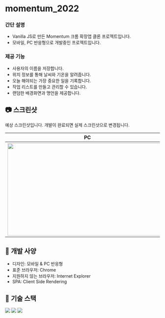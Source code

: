 # momentum_2022 

### 간단 설명
- Vanilla JS로 만든 Momentum 크롬 확장앱 클론 프로젝트입니다.
- 모바일, PC 반응형으로 개발중인 프로젝트입니다.

### 제공 기능
- 사용자의 이름을 저장합니다.
- 위치 정보를 통해 날씨와 기온을 알려줍니다.
- 오늘 해야되는 가장 중요한 일을 기록합니다.
- 작업 리스트를 만들고 관리할 수 있습니다.
- 랜덤한 배경화면과 명언을 제공합니다.

## 📷 스크린샷
예상 스크린샷입니다. 개발이 완료되면 실제 스크린샷으로 변경됩니다.

<p align="center">
  <table>
    <tr>
      <th>PC</th>
      <th>Mobile</th>
    </tr>
    <tr>
      <th>
        <img width="520" height="300" src = "https://user-images.githubusercontent.com/52736242/189024502-7d2c2f66-9499-47a9-89e0-1c4fc219c995.png">
      </th>
      <th>
        <img width="220" height="300" src = "https://user-images.githubusercontent.com/52736242/189024669-a4299ce3-a739-4b3e-a2ee-1087c0417e66.png">
      </th>
    </tr>    
  </table>
</p>


## 🔖 개발 사양
- 디자인: 모바일 & PC 반응형
- 표준 브라우저: Chrome
- 지원하지 않는 브라우저: Internet Explorer
- SPA: Client Side Rendering 

## 🎨 기술 스택
<img src="https://img.shields.io/badge/HTML5-E34F26?style=for-the-badge&logo=html5&logoColor=white"/> <img src="https://img.shields.io/badge/CSS3-1572B6?style=for-the-badge&logo=css3&logoColor=white"/> <img src="https://img.shields.io/badge/JavaScript-F7DF1E?style=for-the-badge&logo=javascript&logoColor=black"/>


